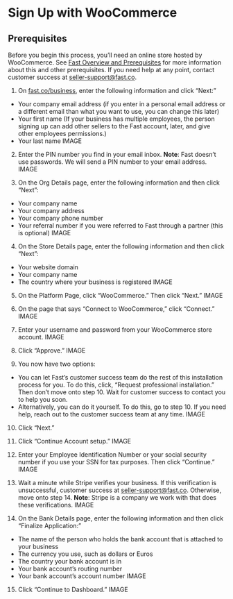 # Sign Up with WooCommerce
## Prerequisites
Before you begin this process, you’ll need an online store hosted by WooCommerce. See [Fast Overview and Prerequisites](https://docs.google.com/document/d/1E4BGaI4w9Iy8Otb18QfFiTrHvjvdn08_4K5RU7vjKgQ/edit#heading=h.623o5uhwmywu) for more information about this and other prerequisites. If you need help at any point, contact customer success at seller-support@fast.co.
1. On [fast.co/business](https://www.fast.co/business), enter the following information and click “Next:”
- Your company email address (if you enter in a personal email address or a different email than what you want to use, you can change this later)
- Your first name (If your business has multiple employees, the person signing up can add other sellers to the Fast account, later, and give other employees permissions.)
- Your last name
IMAGE

2. Enter the PIN number you find in your email inbox.
**Note**: Fast doesn’t use passwords. We will send a PIN number to your email address.
IMAGE

3. On the Org Details page, enter the following information and then click “Next”:
- Your company name
- Your company address
- Your company phone number
- Your referral number if you were referred to Fast through a partner (this is optional)
IMAGE

4. On the Store Details page, enter the following information and then click “Next”:
- Your website domain
- Your company name
- The country where your business is registered
IMAGE

5. On the Platform Page, click “WooCommerce.” Then click “Next.”
IMAGE

6. On the page that says “Connect to WooCommerce,” click “Connect.”
IMAGE

7. Enter your username and password from your WooCommerce store account.
IMAGE

8. Click “Approve.”
IMAGE

9. You now have two options:
- You can let Fast’s customer success team do the rest of this installation process for you. To do this, click, “Request professional installation.” Then don’t move onto step 10. Wait for customer success to contact you to help you soon.
- Alternatively, you can do it yourself. To do this, go to step 10. If you need help, reach out to the customer success team at any time.
IMAGE

10. Click “Next.”
11. Click “Continue Account setup.”
IMAGE

12. Enter your Employee Identification Number or your social security number if you use your SSN for tax purposes. Then click “Continue.”
IMAGE

13. Wait a minute while Stripe verifies your business. If this verification is unsuccessful, customer success at seller-support@fast.co. Otherwise, move onto step 14.
**Note**: Stripe is a company we work with that does these verifications.
IMAGE

14. On the Bank Details page, enter the following information and then click “Finalize Application:”
- The name of the person who holds the bank account that is attached to your business
- The currency you use, such as dollars or Euros
- The country your bank account is in
- Your bank account’s routing number
- Your bank account’s account number
IMAGE

15. Click “Continue to Dashboard.”
IMAGE
